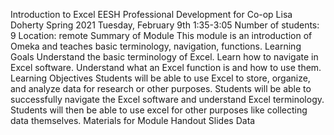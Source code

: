 Introduction to Excel
EESH Professional Development for Co-op
Lisa Doherty 
Spring 2021
Tuesday, February 9th 1:35-3:05
Number of students: 9
Location: remote
Summary of Module
This module is an introduction of Omeka and teaches basic terminology, navigation, functions.
Learning Goals
Understand the basic terminology of Excel.
Learn how to navigate in Excel software.
Understand what an Excel function is and how to use them.
Learning Objectives
Students will be able to use Excel to store, organize, and analyze data for research or other purposes. Students will be able to successfully navigate the Excel software and understand Excel terminology. Students will then be able to use excel for other purposes like collecting data themselves.
Materials for Module
Handout
Slides
Data
